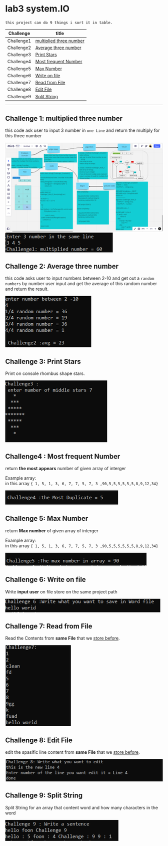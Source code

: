 # lab3 system.IO

    this project can do 9 things i sort it in table.


 Challenge|title
 ---- | ------
Challenge1|[multiplied three number](#challenge-1-multiplied-three-number)
Challenge2|[Average three number](#challenge-2-average-three-number)
Challenge3|[Print Stars](#challenge-3-print-stars)
Challenge4|[Most frequent Number](#challenge4--most-frequent-number)
Challenge5|[Max Number](#challenge-5-max-number)
Challenge6|[Write on file ](#challenge-6-write-on-file)
Challenge7|[Read from File](#challenge-7-read-from-file)
Challenge8|[Edit File](#challenge-8-edit-file)
Challenge9|[Split String ](#challenge-9-split-string)

------


## Challenge 1: multiplied three number
this code ask user to input 3 number in `one Line` and return the multiply for this three number


![ing](./image/Chalenge1.png)
![img](./image/Challenge_1.PNG)


## Challenge 2: Average three number
this code asks user to input numbers between 2-10 and get out a `random numbers` by number user input and get the average of this random number and return the result.
 

![img](./image/Challenge_2.PNG)


## Challenge 3: Print Stars
Print on console rhombus shape stars. 


![img](./image/Challenge_3.PNG)

## Challenge4 : Most frequent Number 
return **the most appears** number of given array of interger

Example array:  
in this array `{ 1, 5, 1, 3, 6, 7, 7, 5, 7, 3 ,90,5,5,5,5,5,5,8,9,12,34}` 

 
![img](./image/Challenge_4.PNG)



## Challenge 5: Max Number 
return **Max number** of given array of interger

Example array:  
in this array `{ 1, 5, 1, 3, 6, 7, 7, 5, 7, 3 ,90,5,5,5,5,5,5,8,9,12,34}`  


![img](./image/Challenge_5.PNG)



## Challenge 6: Write on file 
Write **input user** on file store on the same project path 


![img](./image/Challenge_6.PNG)


## Challenge 7: Read from File
Read the Contents from **same File** that we [store before](#challenge-6-write-on-file).


![img](./image/Challenge_7.PNG)



## Challenge 8: Edit File
edit the spasific line content from **same File** that we [store before](#challenge-6-write-on-file).


![img](./image/Challenge_8.PNG)
 


## Challenge 9: Split String 
Split String for an array that content word and how many characters in the word


![img](./image/Challenge_9.PNG)